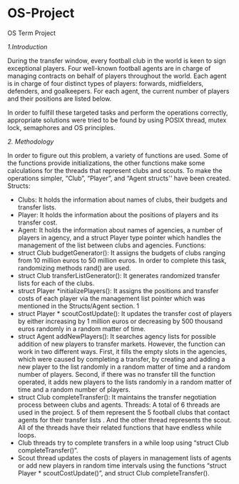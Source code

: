 # OS-Project
OS Term Project

*1.Introduction*

During the transfer window, every football club in the world is keen to sign exceptional
players. Four well-known football agents are in charge of managing contracts on behalf of
players throughout the world. Each agent is in charge of four distinct types of players:
forwards, midfielders, defenders, and goalkeepers. For each agent, the current number of
players and their positions are listed below.

In order to fulfill these targeted tasks and perform the operations correctly, appropriate
solutions were tried to be found by using POSIX thread, mutex lock, semaphores and OS
principles.

*2. Methodology*

In order to figure out this problem, a variety of functions are used. Some of the
functions provide initializations, the other functions make some calculations
for the threads that represent clubs and scouts. To make the operations
simpler, “Club”, “Player”, and “Agent structs'' have been created.
Structs:
- Clubs: It holds the information about names of clubs, their budgets and
transfer lists.
- Player: It holds the information about the positions of players and its transfer
cost.
- Agent: It holds the information about names of agencies, a number of players
in agency, and a struct Player type pointer which handles the management of
the list between clubs and agencies.
Functions:
- struct Club budgetGenerator(): It assigns the budgets of clubs ranging from
10 million euros to 50 million euros. In order to complete this task,
randomizing methods rand() are used.
- struct Club transferListGenerator(): It generates randomized transfer lists
for each of the clubs.
- struct Player *initializePlayers(): It assigns the positions and transfer costs
of each player via the management list pointer which was mentioned in the
Structs/Agent section.
1
- struct Player * scoutCostUpdate(): It updates the transfer cost of players by
either increasing by 1 million euros or decreasing by 500 thousand euros
randomly in a random matter of time.
- struct Agent addNewPlayers(): It searches agency lists for possible addition
of new players to transfer markets. However, the function can work in two
different ways.
First, it fills the empty slots in the agencies, which were caused by completing
a transfer, by creating and adding a new player to the list randomly in a
random matter of time and a random number of players.
Second, if there was no transfer till the function operated, it adds new players
to the lists randomly in a random matter of time and a random number of
players.
- struct Club completeTransfer(): It maintains the transfer negotiation process
between clubs and agents.
Threads:
A total of 6 threads are used in the project. 5 of them represent the 5 football
clubs that contact agents for their transfer lists . And the other thread
represents the scout. All of the threads have their related functions that have
endless while loops.
- Club threads try to complete transfers in a while loop using “struct
Club completeTransfer()”.
- Scout thread updates the costs of players in management lists of
agents or add new players in random time intervals using the functions
“struct Player * scoutCostUpdate()”, and struct Club
completeTransfer().
